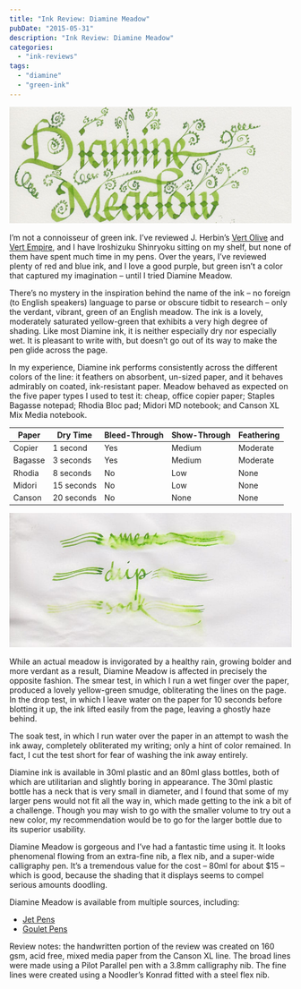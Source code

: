 ```yaml
---
title: "Ink Review: Diamine Meadow"
pubDate: "2015-05-31"
description: "Ink Review: Diamine Meadow"
categories:
  - "ink-reviews"
tags:
  - "diamine"
  - "green-ink"
---
```


![Diamine Meadow](exemplar.jpeg)

I’m not a connoisseur of green ink. I’ve reviewed J. Herbin’s [Vert Olive](/blog/2010/6/8/ink-review-j-herbin-vert-olive) and [Vert Empire](/blog/2010/3/13/ink-review-j-herbin-vert-empire), and I have Iroshizuku Shinryoku sitting on my shelf, but none of them have spent much time in my pens. Over the years, I’ve reviewed plenty of red and blue ink, and I love a good purple, but green isn’t a color that captured my imagination – until I tried Diamine Meadow.

There’s no mystery in the inspiration behind the name of the ink – no foreign (to English speakers) language to parse or obscure tidbit to research – only the verdant, vibrant, green of an English meadow. The ink is a lovely, moderately saturated yellow-green that exhibits a very high degree of shading. Like most Diamine ink, it is neither especially dry nor especially wet. It is pleasant to write with, but doesn’t go out of its way to make the pen glide across the page.

In my experience, Diamine ink performs consistently across the different colors of the line: it feathers on absorbent, un-sized paper, and it behaves admirably on coated, ink-resistant paper. Meadow behaved as expected on the five paper types I used to test it: cheap, office copier paper; Staples Bagasse notepad; Rhodia Bloc pad; Midori MD notebook; and Canson XL Mix Media notebook.

| Paper | Dry Time | Bleed-Through | Show-Through | Feathering |
| --- | --- | --- | --- | --- |
| Copier | 1 second | Yes | Medium | Moderate |
| Bagasse | 3 seconds | Yes | Medium | Moderate |
| Rhodia | 8 seconds | No | Low | None |
| Midori | 15 seconds | No | Low | None |
| Canson | 20 seconds | No | None | None |

![Meadow water test](durability.jpeg)

While an actual meadow is invigorated by a healthy rain, growing bolder and more verdant as a result, Diamine Meadow is affected in precisely the opposite fashion. The smear test, in which I run a wet finger over the paper, produced a lovely yellow-green smudge, obliterating the lines on the page. In the drop test, in which I leave water on the paper for 10 seconds before blotting it up, the ink lifted easily from the page, leaving a ghostly haze behind.

The soak test, in which I run water over the paper in an attempt to wash the ink away, completely obliterated my writing; only a hint of color remained. In fact, I cut the test short for fear of washing the ink away entirely.

Diamine ink is available in 30ml plastic and an 80ml glass bottles, both of which are utilitarian and slightly boring in appearance. The 30ml plastic bottle has a neck that is very small in diameter, and I found that some of my larger pens would not fit all the way in, which made getting to the ink a bit of a challenge. Though you may wish to go with the smaller volume to try out a new color, my recommendation would be to go for the larger bottle due to its superior usability.

Diamine Meadow is gorgeous and I’ve had a fantastic time using it. It looks phenomenal flowing from an extra-fine nib, a flex nib, and a super-wide calligraphy pen. It’s a tremendous value for the cost – 80ml for about $15 – which is good, because the shading that it displays seems to compel serious amounts doodling.

Diamine Meadow is available from multiple sources, including:

- [Jet Pens](http://www.jetpens.com/Diamine-Fountain-Pen-Ink-80-ml-Meadow-Green/pd/8766)
- [Goulet Pens](http://www.gouletpens.com/d7083/p/D7083)

Review notes: the handwritten portion of the review was created on 160 gsm, acid free, mixed media paper from the Canson XL line. The broad lines were made using a Pilot Parallel pen with a 3.8mm calligraphy nib. The fine lines were created using a Noodler’s Konrad fitted with a steel flex nib.
